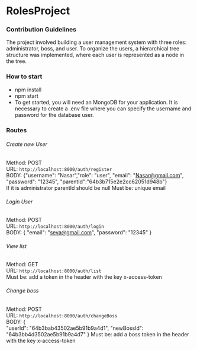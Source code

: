 # RolesProject
### Contribution Guidelines
The project involved building a user management system with three roles: administrator, boss, and user. To organize the users, a hierarchical tree structure was implemented, where each user is represented as a node in the tree. 
### How to start
- npm install 
- npm start 
- To get started, you will need an MongoDB for your application. It is necessary to create a .env file where you can specify the username and password for the database user.
### Routes
###### Create new User
Method: POST \
URL: `http://localhost:8000/auth/register` \
BODY: {"username": "Nasar","role": "user", "email": "Nasar@gmail.com", "password": "12345", "parentId":"64b3b715e2e2cc62051d948b"}   
If it is administrator parentId should be null
Must be: unique email

###### Login  User
Method: POST \
URL: `http://localhost:8000/auth/login` \
BODY: {	
	"email": "seva@gmail.com",
	"password": "12345"
} 


######  View list
Method: GET \
URL: `http://localhost:8000/auth/list`  \
Must be: add a token in the header with the key x-access-token


######  Change boss
Method: POST \
URL: `http://localhost:8000/auth/changeBoss`  \
BODY: 
	{	
	"userId": "64b3bab43502ae5b91b9a4d1",
	"newBossId": "64b3bb4d3502ae5b91b9a4d7"
}
Must be: add a boss token in the header with the key x-access-token
